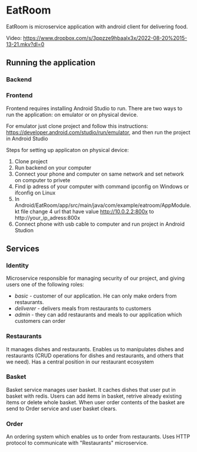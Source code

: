 # EatRoom
EatRoom is microservice application with android client for delivering food.

Video: https://www.dropbox.com/s/3ppzze9hbaalx3x/2022-08-20%2015-13-21.mkv?dl=0
## Running the application
### Backend
### Frontend
Frontend requires installing Android Studio to run. There are two ways to run the application: on emulator or on physical device.

For emulator just clone project and follow this instructions: https://developer.android.com/studio/run/emulator, and then run the project in Android Studio

Steps for setting up applicaton on physical device:
1. Clone project
2. Run backend on your computer
3. Connect your phone and computer on same network and set network on computer to privete
4. Find ip adress of your computer with command ipconfig on Windows or ifconfig on Linux
5. In Android/EatRoom/app/src/main/java/com/example/eatroom/AppModule.kt file change 4 url that have value http://10.0.2.2:800x to http://your_ip_adress:800x
6. Connect phone with usb cable to computer and run project in Android Studion

## Services
### Identity
Microservice responsible for managing security of our project, and giving users one of the following roles:
* _basic_ - customer of our application. He can only make orders from restaurants.
* _deliverer_ - delivers meals from restaurants to customers
* _admin_ - they can add restaurants and meals to our application which customers can order

### Restaurants
It manages dishes and restaurants. 
Enables us to manipulates dishes and restaurants (CRUD operations for dishes and restaurants, and others that we need).
Has a central position in our restaurant ecosystem

### Basket
Basket service manages user basket. 
It caches dishes that user put in basket with redis. 
Users can add items in basket, retrive already existing items or delete whole basket.
When user order contents of the basket are send to Order service and user basket clears.
### Order
An ordering system which enables us to order from restaurants. Uses HTTP protocol to communicate with "Restaurants" microservice.
